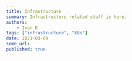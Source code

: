 ```yaml
---
title: Infrastructure
summary: Infrastructure related stuff is here.
authors:
    - Ivan K
tags: ["infrastructure", "k8s"]
date: 2021-03-09
some_url:
published: true
---
```



